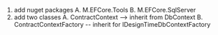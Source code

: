 1. add nuget packages
     A. M.EFCore.Tools
     B. M.EFCore.SqlServer
2. add two classes 
	A. ContractContext --> inherit from DbContext
    B. ContractContextFactory -- inherit for IDesignTimeDbContextFactory